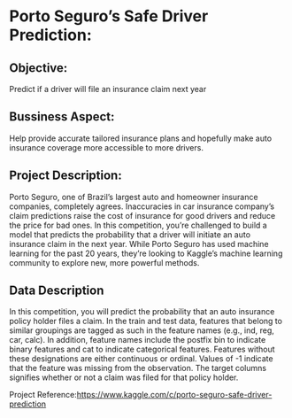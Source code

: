 # Porto Seguro’s Safe Driver Prediction:

## Objective: 
Predict if a driver will file an insurance claim next year

## Bussiness Aspect: 
Help provide accurate tailored insurance plans and hopefully make auto insurance coverage more accessible to more drivers.

## Project Description: 
Porto Seguro, one of Brazil’s largest auto and homeowner insurance companies, completely agrees. Inaccuracies in car insurance company’s claim predictions raise the cost of insurance for good drivers and reduce the price for bad ones.
In this competition, you’re challenged to build a model that predicts the probability that a driver will initiate an auto insurance claim in the next year. While Porto Seguro has used machine learning for the past 20 years, they’re looking to Kaggle’s machine learning community to explore new, more powerful methods.

## Data Description
In this competition, you will predict the probability that an auto insurance policy holder files a claim. In the train and test data, features that belong to similar groupings are tagged as such in the feature names (e.g., ind, reg, car, calc). In addition, feature names include the postfix bin to indicate binary features and cat to indicate categorical features. Features without these designations are either continuous or ordinal. Values of -1 indicate that the feature was missing from the observation. The target columns signifies whether or not a claim was filed for that policy holder.

Project Reference:https://www.kaggle.com/c/porto-seguro-safe-driver-prediction
